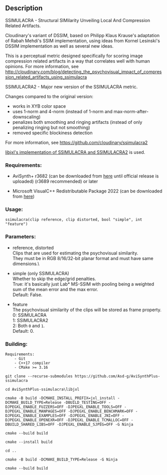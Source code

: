 ## Description

SSIMULACRA - Structural SIMilarity Unveiling Local And Compression Related Artifacts.

Cloudinary's variant of DSSIM, based on Philipp Klaus Krause's adaptation of Rabah Mehdi's SSIM implementation, using ideas from Kornel Lesinski's DSSIM implementation as well as several new ideas.

This is a perceptual metric designed specifically for scoring image compression related artifacts in a way that correlates well with human opinions. For more information, see http://cloudinary.com/blog/detecting_the_psychovisual_impact_of_compression_related_artifacts_using_ssimulacra


SSIMULACRA2 - Major new version of the SSIMULACRA metric.

Changes compared to the original version:
- works in XYB color space
- uses 1-norm and 4-norm (instead of 1-norm and max-norm-after-downscaling)
- penalizes both smoothing and ringing artifacts (instead of only penalizing ringing but not smoothing)
- removed specific blockiness detection

For more information, see https://github.com/cloudinary/ssimulacra2


[libjxl's implementation of SSIMULACRA and SSIMULACRA2](https://github.com/libjxl/libjxl) is used.

### Requirements:

- AviSynth+ r3682 (can be downloaded from [here](https://gitlab.com/uvz/AviSynthPlus-Builds) until official release is uploaded) (r3689 recommended) or later

- Microsoft VisualC++ Redistributable Package 2022 (can be downloaded from [here](https://github.com/abbodi1406/vcredist/releases))

### Usage:

```
ssimulacra(clip reference, clip distorted, bool "simple", int "feature")
```

### Parameters:

- reference, distorted\
    Clips that are used for estimating the psychovisual similarity.\
    They must be in RGB 8/16/32-bit planar format and must have same dimensions.\

- simple (only SSIMULACRA)\
    Whether to skip the edge/grid penalties.\
    True: it's basically just Lab* MS-SSIM with pooling being a weighted sum of the mean error and the max error.\
    Default: False.

- feature\
    The psychovisual similarity of the clips will be stored as frame property.\
    0: SSIMULACRA\
    1: SSIMULACRA2\
    2: Both `0` and `1`.\
    Default: 0.

### Building:

```
Requirements:
    - Git
    - C++17 compiler
    - CMake >= 3.16
```
```
git clone --recurse-submodules https://github.com/Asd-g/AviSynthPlus-ssimulacra

cd AviSynthPlus-ssimulacra\libjxl

cmake -B build -DCMAKE_INSTALL_PREFIX=jxl_install -DCMAKE_BUILD_TYPE=Release -DBUILD_TESTING=OFF -DJPEGXL_ENABLE_FUZZERS=OFF -DJPEGXL_ENABLE_TOOLS=OFF -DJPEGXL_ENABLE_MANPAGES=OFF -DJPEGXL_ENABLE_BENCHMARK=OFF -DJPEGXL_ENABLE_EXAMPLES=OFF -DJPEGXL_ENABLE_JNI=OFF -DJPEGXL_ENABLE_OPENEXR=OFF -DJPEGXL_ENABLE_TCMALLOC=OFF -DBUILD_SHARED_LIBS=OFF -DJPEGXL_ENABLE_SJPEG=OFF -G Ninja

cmake --build build

cmake --install build

cd ..

cmake -B build -DCMAKE_BUILD_TYPE=Release -G Ninja

cmake --build build
```
